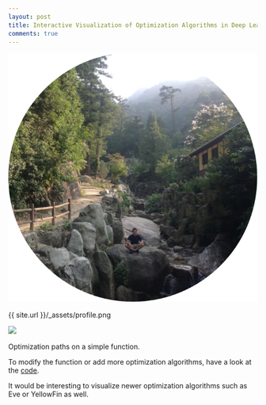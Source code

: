 ```yaml
---
layout: post
title: Interactive Visualization of Optimization Algorithms in Deep Learning
comments: true
---
```


![placeholder](https://github.com/EmilienDupont/emiliendupont.github.io/blob/master/_assets/profile.png)

{{ site.url }}/_assets/profile.png

<img src="{{ site.url }}/_assets/profile.png" />

Optimization paths on a simple function.


<style>
.sgd {
    stroke: black;
}

.momentum {
    stroke: blue;
}

.rmsprop {
    stroke: red;
}

.adam {
    stroke: green;
}

.SGD {
    fill: black;
}

.Momentum {
    fill: blue;
}

.RMSProp {
    fill: red;
}

.Adam {
    fill: green;
}

circle:hover {
  fill-opacity: .3;
}
</style>
<div id="optim-viz">

<script src="//d3js.org/d3.v3.min.js"></script>
<script>
var width = 720,
    height = 500,
    nx = 72,
    ny = 50,
    rect_width = parseFloat(width)/nx,
    rect_height = parseFloat(height)/ny,
    drawing_time = 30;

var scale_x = d3.scale.linear()
                      .domain([0, width])
                      .range([0, 1]);

var scale_y = d3.scale.linear()
                      .domain([0, height])
                      .range([height/width, 0]);

var lineFunction = d3.svg.line()
                         .x(function(d) { return d.x; })
                         .y(function(d) { return d.y; })
                         .interpolate("linear");

var color_scale = d3.scale.linear()
      .domain([0, 1])
      .range(['white', 'black'])
    //.domain([0, 0.33, .66, 1])
    //.range(["yellow", "orange", "brown", "purple"]);

var svg = d3.select("#optim-viz")
              .append("svg")
              .attr("width", width)
              .attr("height", height);

var function_g = svg.append("g").on("mousedown", mousedown),
    gradient_path_g = svg.append("g"),
    menu_g = svg.append("g");

// Set up the buttons
var draw_bool = {"SGD" : true, "Momentum" : true, "RMSProp" : true, "Adam" : true};

var buttons = ["SGD", "Momentum", "RMSProp", "Adam"];

menu_g.append("rect").attr("x", 0).attr("y", height - 40).attr("width", width).attr("height", 40).attr("fill", "white").attr("opacity", 0.1);

menu_g.selectAll("circle")
        .data(buttons)
        .enter()
        .append("circle")
        .attr("cx", function(d,i) { return width/4 * (i + 0.25);} )
        .attr("cy", height - 20)
        .attr("r", 10)
        .attr("stroke-width", 0.5)
        .attr("stroke", "black")
        .attr("class", function(d) { console.log(d); return d;})
        .attr("fill-opacity", 0.5)
        .attr("stroke-opacity", 1)
        .on("mousedown", button_press);

menu_g.selectAll("text")
        .data(buttons)
        .enter()
        .append("text")
        .attr("x", function(d,i) { return width/4 * (i + 0.25) + 18;} )
        .attr("y", height - 14)
        .text(function(d) { return d; })
        .attr("text-anchor", "start")
        .attr("font-family", "Helvetica Neue")
        .attr("font-size", 15)
        .attr("font-weight", 200)
        .attr("fill", "white")
        .attr("fill-opacity", 1);

function button_press() {
  var type = d3.select(this).attr("class")
  if (draw_bool[type]) {
    d3.select(this).attr("fill-opacity", 0);
    draw_bool[type] = false;
  } else {
    d3.select(this).attr("fill-opacity", 0.5)
    draw_bool[type] = true;
  }
}

// Set up the function and gradients

// Function params
var params_0 = {'a' : 3, 'delta' : .48},
    params_1 = {'a' : 6, 'delta' : .25},
    params_2 = { 'a' : -2, 'a_x' : -80, 'a_y' : -80, 'delta_x': .3, 'delta_y': .3 },
    params_3 = { 'a' : -1.2, 'a_x' : -80, 'a_y' : -80, 'delta_x': .7, 'delta_y': .2 };

function exp_squared(x, y, params) {
    return params.a * Math.exp( params.a_x * Math.pow(x - params.delta_x, 2) + params.a_y * Math.pow(y - params.delta_y, 2));
}

function exp_squared_grad_x(x, y, params) {
    return 2 * params.a_x * (x - params.delta_x) * exp_squared(x, y, params);
}

function exp_squared_grad_y(x, y, params) {
    return 2 * params.a_y * (y - params.delta_y) * exp_squared(x, y, params);
}

function x_squared(x, params) {
    return params.a * Math.pow(x - params.delta, 2);
}

function x_squared_grad(x, params) {
    return params.a * 2 * (x - params.delta);
}

function f(x, y) {
    var parabolas = x_squared(x, params_0) + x_squared(y, params_1)
        bells = exp_squared(x,y,params_2) + exp_squared(x,y,params_3);
    return parabolas + bells;
}

// Returns gradient of f at (x,y)
function grad_f(x,y) {
    var grad_x = x_squared_grad(x, params_0),
        grad_y = x_squared_grad(y, params_1);
    grad_x += exp_squared_grad_x(x,y,params_2) + exp_squared_grad_x(x,y,params_3);
    grad_y += exp_squared_grad_y(x,y,params_2) + exp_squared_grad_y(x,y,params_3);
    return [grad_x, grad_y];
}

// Returns nx by ny grid of f(x,y) values as a 1 dimensional array.
//   Each entry of array is [x, y, f(x,y)]
function get_f_grid(nx, ny) {
    var grid = []
    for (i = 0; i < nx; i++) {
        for (j = 0; j < ny; j++) {
            var x = scale_x( parseFloat(i) / nx * width ),
                y = scale_y( parseFloat(j) / ny * height );
            grid.push([x, y, f(x,y)]);
        }
    }
    return grid;
}

// Return min and max of f
function min_max_f(f_array) {
    var min = Infinity,
        max = -Infinity;
    for (i = 0; i < f_array.length; i++) {
        if (f_array[i][2] < min) {
            min = f_array[i][2];
        }
        if (f_array[i][2] > max) {
            max = f_array[i][2];
        }
    }
    return [min, max];
}


// Set up the heatmap

var f_grid = get_f_grid(nx, ny);

var min_max = min_max_f(f_grid);

var min_f = min_max[0],
    max_f = min_max[1];

// Set up function values
function_g.selectAll("rect")
          .data(f_grid)
          .enter()
          .append("rect")
          .attr("x", function(d) { return scale_x.invert(d[0]); })
          .attr("y", function(d) { return scale_y.invert(d[1]); })
          .attr("width", rect_width)
          .attr("height", rect_height)
          .attr("fill", function(d) { return color_scale((d[2] - min_f)/(max_f - min_f)); });


// Set up optimization/gradient descent functions.
// SGD, Momentum, RMSProp, Adam.

function get_sgd_path(x0, y0, learning_rate, num_steps) {
    var sgd_history = [{"x": scale_x.invert(x0), "y": scale_y.invert(y0)}];
    var x1, y1, gradient;
    for (i = 0; i < num_steps; i++) {
        gradient = grad_f(x0, y0);
        x1 = x0 - learning_rate * gradient[0]
        y1 = y0 - learning_rate * gradient[1]
        sgd_history.push({"x" : scale_x.invert(x1), "y" : scale_y.invert(y1)})
        x0 = x1
        y0 = y1
    }
    return sgd_history;
}

function get_momentum_path(x0, y0, learning_rate, num_steps, momentum) {
    var v_x = 0,
        v_y = 0;
    var momentum_history = [{"x": scale_x.invert(x0), "y": scale_y.invert(y0)}];
    var x1, y1, gradient;
    for (i=0; i < num_steps; i++) {
        gradient = grad_f(x0, y0)
        v_x = momentum * v_x - learning_rate * gradient[0]
        v_y = momentum * v_y - learning_rate * gradient[1]
        x1 = x0 + v_x
        y1 = y0 + v_y
        momentum_history.push({"x" : scale_x.invert(x1), "y" : scale_y.invert(y1)})
        x0 = x1
        y0 = y1
    }
    return momentum_history
}

function get_rmsprop_path(x0, y0, learning_rate, num_steps, decay_rate, eps) {
    var cache_x = 0,
        cache_y = 0;
    var rmsprop_history = [{"x": scale_x.invert(x0), "y": scale_y.invert(y0)}];
    var x1, y1, gradient;
    for (i = 0; i < num_steps; i++) {
        gradient = grad_f(x0, y0)
        cache_x = decay_rate * cache_x + (1 - decay_rate) * gradient[0] * gradient[0]
        cache_y = decay_rate * cache_y + (1 - decay_rate) * gradient[1] * gradient[1]
        x1 = x0 - learning_rate * gradient[0] / (Math.sqrt(cache_x) + eps)
        y1 = y0 - learning_rate * gradient[1] / (Math.sqrt(cache_y) + eps)
        rmsprop_history.push({"x" : scale_x.invert(x1), "y" : scale_y.invert(y1)})
        x0 = x1
        y0 = y1
    }
    return rmsprop_history;
}

function get_adam_path(x0, y0, learning_rate, num_steps, beta_1, beta_2, eps) {
    var m_x = 0,
        m_y = 0,
        v_x = 0,
        v_y = 0;
    var adam_history = [{"x": scale_x.invert(x0), "y": scale_y.invert(y0)}];
    var x1, y1, gradient;
    for (i = 0; i < num_steps; i++) {
        gradient = grad_f(x0, y0)
        m_x = beta_1 * m_x + (1 - beta_1) * gradient[0]
        m_y = beta_1 * m_y + (1 - beta_1) * gradient[1]
        v_x = beta_2 * v_x + (1 - beta_2) * gradient[0] * gradient[0]
        v_y = beta_2 * v_y + (1 - beta_2) * gradient[1] * gradient[1]
        x1 = x0 - learning_rate * m_x / (Math.sqrt(v_x) + eps)
        y1 = y0 - learning_rate * m_y / (Math.sqrt(v_y) + eps)
        adam_history.push({"x" : scale_x.invert(x1), "y" : scale_y.invert(y1)})
        x0 = x1
        y0 = y1
    }
    return adam_history;
}

// Functions necessary for path visualizations

function draw_path(path_data, type) {
    var gradient_path = gradient_path_g.selectAll(type)
                        .data(path_data)
                        .enter()
                        .append("path")
                        .attr("d", lineFunction(path_data.slice(0,1)))
                        .attr("class", type)
                        .attr("stroke-width", 3)
                        .attr("fill", "none")
                        .attr("stroke-opacity", 0.5)
                        .transition()
                        .duration(drawing_time)
                        .delay(function(d,i) { return drawing_time * i; })
                        .attr("d", function(d,i) { return lineFunction(path_data.slice(0,i+1));})
                        .remove();

    gradient_path_g.append("path")
                   .attr("d", lineFunction(path_data))
                   .attr("class", type)
                   .attr("stroke-width", 3)
                   .attr("fill", "none")
                   .attr("stroke-opacity", 0.5)
                   .attr("stroke-opacity", 0)
                   .transition()
                   .duration(path_data.length * drawing_time)
                   .attr("stroke-opacity", 0.5);
}

// Start minimization from click on heatmap

function mousedown() {
    // Get initial point
    var point = d3.mouse(this);
    // Minimize and draw paths
    minimize(scale_x(point[0]), scale_y(point[1]));
}

function minimize(x0,y0) {
    gradient_path_g.selectAll("path").remove();

    if (draw_bool.SGD) {
        var sgd_data = get_sgd_path(x0, y0, 1e-3, 500);
        draw_path(sgd_data, "sgd");
    }
    if (draw_bool.Momentum) {
        var momentum_data = get_momentum_path(x0, y0, 1e-3, 200, 0.8);
        draw_path(momentum_data, "momentum");
    }
    if (draw_bool.RMSProp) {
        var rmsprop_data = get_rmsprop_path(x0, y0, 1e-3, 300, 0.99, 1e-6);
        draw_path(rmsprop_data, "rmsprop");
    }
    if (draw_bool.Adam) {
        var adam_data = get_adam_path(x0, y0, 1e-3, 100, 0.7, 0.999, 1e-6);
        draw_path(adam_data, "adam");
    }
}
</script>

</div>


To modify the function or add more optimization algorithms, have a look at the [code](https://bl.ocks.org/EmilienDupont/aaf429be5705b219aaaf8d691e27ca87).


It would be interesting to visualize newer optimization algorithms such as Eve
or YellowFin as well.

